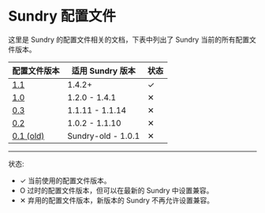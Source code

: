 # Sundry 配置文件
这里是 Sundry 的配置文件相关的文档，下表中列出了 Sundry 当前的所有配置文件版本。  

| 配置文件版本 | 适用 Sundry 版本 | 状态 |
|-----|-----|-----|
| [1.1](1.1) | 1.4.2+ | ✓ |
| [1.0](1.0) | 1.2.0 - 1.4.1 | ✕ |
| [0.3](0.3) | 1.1.11 - 1.1.14 | ✕ |
| [0.2](0.2) | 1.0.2 - 1.1.10 | ✕ |
| [0.1 (old)](0.1) | Sundry-old - 1.0.1 | ✕ |

---

状态:
- ✓ 当前使用的配置文件版本。
- O 过时的配置文件版本，但可以在最新的 Sundry 中设置兼容。
- ✕ 弃用的配置文件版本，新版本的 Sundry 不再允许设置兼容。

